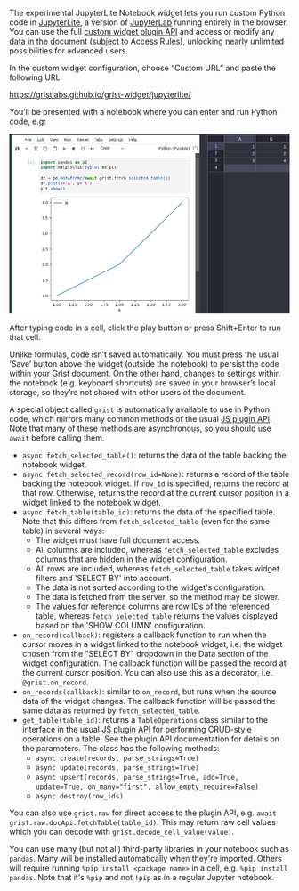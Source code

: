The experimental JupyterLite Notebook widget lets you run custom Python code in [JupyterLite](https://jupyterlite.readthedocs.io/), a version of [JupyterLab](https://jupyterlab.readthedocs.io/en/stable/index.html) running entirely in the browser. You can use the full [custom widget plugin API](https://support.getgrist.com/code/modules/grist_plugin_api/) and access or modify any data in the document (subject to Access Rules), unlocking nearly unlimited possibilities for advanced users.

In the custom widget configuration, choose “Custom URL” and paste the following URL:

https://gristlabs.github.io/grist-widget/jupyterlite/

You’ll be presented with a notebook where you can enter and run Python code, e.g:

![Example notebook](./images/Screenshot%20from%202023-10-27%2018-06-30.png)

After typing code in a cell, click the play button or press Shift+Enter to run that cell.

Unlike formulas, code isn’t saved automatically. You must press the usual ‘Save’ button above the widget (outside the notebook) to persist the code within your Grist document. On the other hand, changes to settings within the notebook (e.g. keyboard shortcuts) are saved in your browser’s local storage, so they’re not shared with other users of the document.

A special object called `grist` is automatically available to use in Python code, which mirrors many common methods of the usual [JS plugin API](https://support.getgrist.com/code/modules/grist_plugin_api/). Note that many of these methods are asynchronous, so you should use `await` before calling them.

- `async fetch_selected_table()`: returns the data of the table backing the notebook widget.
- `async fetch_selected_record(row_id=None)`: returns a record of the table backing the notebook widget. If `row_id` is specified, returns the record at that row. Otherwise, returns the record at the current cursor position in a widget linked to the notebook widget.
- `async fetch_table(table_id)`: returns the data of the specified table. Note that this differs from `fetch_selected_table` (even for the same table) in several ways:
  - The widget must have full document access.
  - All columns are included, whereas `fetch_selected_table` excludes columns that are hidden in the widget configuration.
  - All rows are included, whereas `fetch_selected_table` takes widget filters and 'SELECT BY' into account.
  - The data is not sorted according to the widget's configuration.
  - The data is fetched from the server, so the method may be slower.
  - The values for reference columns are row IDs of the referenced table, whereas `fetch_selected_table` returns the values displayed based on the 'SHOW COLUMN' configuration.
- `on_record(callback)`: registers a callback function to run when the cursor moves in a widget linked to the notebook widget, i.e. the widget chosen from the "SELECT BY" dropdown in the Data section of the widget configuration. The callback function will be passed the record at the current cursor position. You can also use this as a decorator, i.e. `@grist.on_record`.
- `on_records(callback)`: similar to `on_record`, but runs when the source data of the widget changes. The callback function will be passed the same data as returned by `fetch_selected_table`.
- `get_table(table_id)`: returns a `TableOperations` class similar to the interface in the usual [JS plugin API](https://support.getgrist.com/code/interfaces/TableOperations.TableOperations/) for performing CRUD-style operations on a table. See the plugin API documentation for details on the parameters. The class has the following methods:
  - `async create(records, parse_strings=True)`
  - `async update(records, parse_strings=True)`
  - `async upsert(records, parse_strings=True, add=True, update=True, on_many="first", allow_empty_require=False)`
  - `async destroy(row_ids)`

You can also use `grist.raw` for direct access to the plugin API, e.g. `await grist.raw.docApi.fetchTable(table_id)`. This may return raw cell values which you can decode with `grist.decode_cell_value(value)`.

You can use many (but not all) third-party libraries in your notebook such as `pandas`. Many will be installed automatically when they're imported. Others will require running `%pip install <package name>` in a cell, e.g. `%pip install pandas`. Note that it's `%pip` and not `!pip` as in a regular Jupyter notebook.
